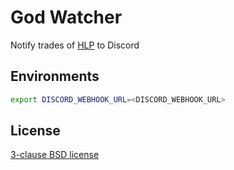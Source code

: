 # God Watcher

Notify trades of [HLP](https://app.hyperliquid.xyz/vaults/0xdfc24b077bc1425ad1dea75bcb6f8158e10df303) to Discord

## Environments

```sh
export DISCORD_WEBHOOK_URL=<DISCORD_WEBHOOK_URL>
```

## License

[3-clause BSD license](LICENSE)
